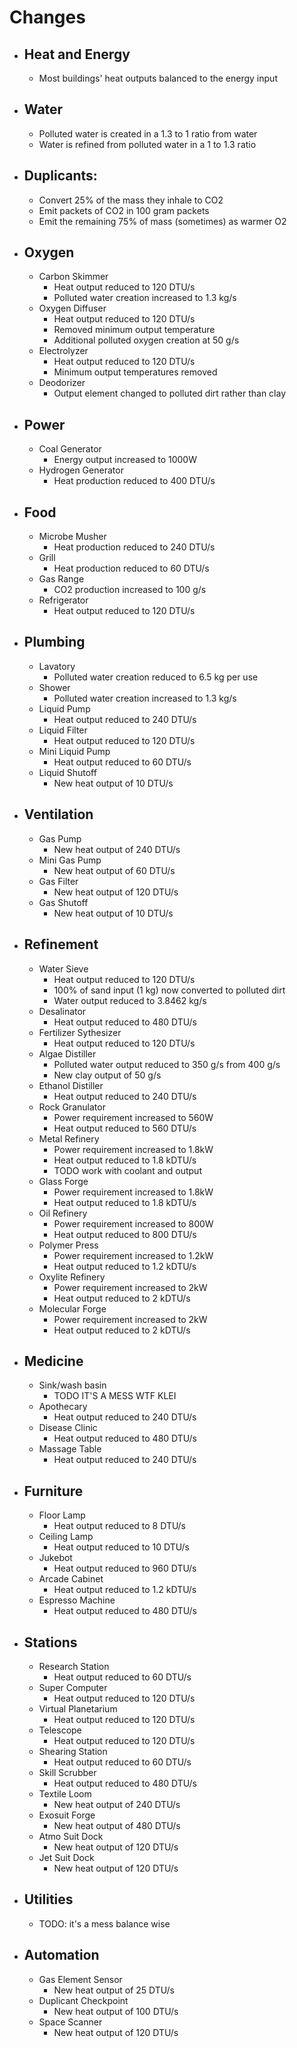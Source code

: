 ﻿# Changes

* ## Heat and Energy
    * Most buildings' heat outputs balanced to the energy input

* ## Water
    * Polluted water is created in a 1.3 to 1 ratio from water
    * Water is refined from polluted water in a 1 to 1.3 ratio

* ## Duplicants:
    * Convert 25% of the mass they inhale to CO2
    * Emit packets of CO2 in 100 gram packets
    * Emit the remaining 75% of mass (sometimes) as warmer O2

* ## Oxygen
    * Carbon Skimmer
        * Heat output reduced to 120 DTU/s
        * Polluted water creation increased to 1.3 kg/s
    * Oxygen Diffuser
        * Heat output reduced to 120 DTU/s
        * Removed minimum output temperature
        * Additional polluted oxygen creation at 50 g/s
    * Electrolyzer
	    * Heat output reduced to 120 DTU/s
		* Minimum output temperatures removed
    * Deodorizer
	    * Output element changed to polluted dirt rather than clay

* ## Power
    * Coal Generator
	    * Energy output increased to 1000W
    * Hydrogen Generator
        * Heat production reduced to 400 DTU/s

* ## Food
    * Microbe Musher
        * Heat production reduced to 240 DTU/s
    * Grill
        * Heat production reduced to 60 DTU/s
    * Gas Range
        * CO2 production increased to 100 g/s
    * Refrigerator
        * Heat output reduced to 120 DTU/s

* ## Plumbing
    * Lavatory
        * Polluted water creation reduced to 6.5 kg per use
    * Shower
        * Polluted water creation increased to 1.3 kg/s
	* Liquid Pump
	    * Heat output reduced to 240 DTU/s
    * Liquid Filter
	    * Heat output reduced to 120 DTU/s
	* Mini Liquid Pump
	    * Heat output reduced to 60 DTU/s
	* Liquid Shutoff
	    * New heat output of 10 DTU/s

* ## Ventilation
    * Gas Pump
	    * New heat output of 240 DTU/s
	* Mini Gas Pump
	    * New heat output of 60 DTU/s
	* Gas Filter
	    * New heat output of 120 DTU/s
	* Gas Shutoff
	    * New heat output of 10 DTU/s

* ## Refinement
    * Water Sieve
        * Heat output reduced to 120 DTU/s
        * 100% of sand input (1 kg) now converted to polluted dirt
        * Water output reduced to 3.8462 kg/s
	* Desalinator
	    *  Heat output reduced to 480 DTU/s
	* Fertilizer Sythesizer
	    * Heat output reduced to 120 DTU/s
	* Algae Distiller
        * Polluted water output reduced to 350 g/s from 400 g/s
        * New clay output of 50 g/s
	* Ethanol Distiller
		* Heat output reduced to 240 DTU/s
	* Rock Granulator
	    * Power requirement increased to 560W
		* Heat output reduced to 560 DTU/s
	* Metal Refinery
	    * Power requirement increased to 1.8kW
		* Heat output reduced to 1.8 kDTU/s
		* TODO work with coolant and output
	* Glass Forge
	    * Power requirement increased to 1.8kW
		* Heat output reduced to 1.8 kDTU/s
	* Oil Refinery
	    * Power requirement increased to 800W
		* Heat output reduced to 800 DTU/s
	* Polymer Press
	    * Power requirement increased to 1.2kW
		* Heat output reduced to 1.2 kDTU/s
	* Oxylite Refinery
	    * Power requirement increased to 2kW
		* Heat output reduced to 2 kDTU/s
	* Molecular Forge
	    * Power requirement increased to 2kW
		* Heat output reduced to 2 kDTU/s

* ## Medicine
    * Sink/wash basin
	    * TODO IT'S A MESS WTF KLEI
    * Apothecary
	    * Heat output reduced to 240 DTU/s
	* Disease Clinic
	    * Heat output reduced to 480 DTU/s
	* Massage Table
	    * Heat output reduced to 240 DTU/s

* ## Furniture
    * Floor Lamp
	    * Heat output reduced to 8 DTU/s
	* Ceiling Lamp
	    * Heat output reduced to 10 DTU/s
	* Jukebot
	    * Heat output reduced to 960 DTU/s
	* Arcade Cabinet
	    * Heat output reduced to 1.2 kDTU/s
	* Espresso Machine
	    * Heat output reduced to 480 DTU/s

* ## Stations
    * Research Station
	    * Heat output reduced to 60 DTU/s
	* Super Computer
	    * Heat output reduced to 120 DTU/s
	* Virtual Planetarium
	    * Heat output reduced to 120 DTU/s
	* Telescope
	    * Heat output reduced to 120 DTU/s
	* Shearing Station
	    * Heat output reduced to 60 DTU/s
	* Skill Scrubber
	    * Heat output reduced to 480 DTU/s
	* Textile Loom
	    * New heat output of 240 DTU/s
	* Exosuit Forge
        * New heat output of 480 DTU/s
	* Atmo Suit Dock
	    * New heat output of 120 DTU/s
	* Jet Suit Dock
	    * New heat output of 120 DTU/s

* ## Utilities
    * TODO: it's a mess balance wise

* ## Automation
    * Gas Element Sensor
	    * New heat output of 25 DTU/s
	* Duplicant Checkpoint
	    * New heat output of 100 DTU/s
	* Space Scanner
	    * New heat output of 120 DTU/s